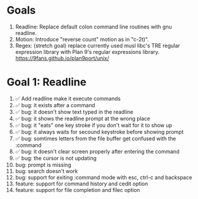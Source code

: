 # Goals
1. Readline: Replace default colon command line routines with gnu readline.
2. Motion: Introduce "reverse count" motion as in "c-2t)".
3. Regex: (stretch goal) replace currently used musl libc's TRE regular expression library with Plan 9's regular expressions library. https://9fans.github.io/plan9port/unix/

# Goal 1: Readline
1. ✅ Add readline make it execute commands
2. ✅ bug: it exists after a command
3. ✅ bug: it doesn't show text typed in the readline
4. ✅ bug: it shows the readline prompt at the wrong place
5. ✅ bug: it "eats" one key stroke if you don't wait for it to show up
6. ✅ bug: it always waits for secound keystroke before showing prompt
7. ✅ bug: somtimes letters from the file buffer get confused with the :command
8. ✅ bug: it doesn't clear screen properly after entering the command
9. ✅ bug: the cursor is not updating
10. bug: prompt is missing
11. bug: search doesn't work
12. bug: support for exiting :command mode with esc, ctrl-c and backspace
13. feature: support for command history and cedit option
14. feature: support for file completion and filec option
